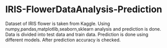 # IRIS-FlowerDataAnalysis-Prediction
Dataset of IRIS flower is taken from Kaggle.
Using numpy,pandas,matplotlib,seaborn,sklearn analysis and prediction is done.
Data is divided into test data and train data.
Prediction is done using different models.
After prediction accuracy is checked.
